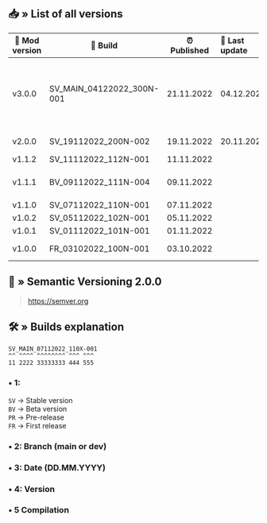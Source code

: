 ## 📥 » List of all versions
| 🔧 Mod version | 📝 Build                  | ⏰ Published | 🎊 Last update | 📃 Description                                                                                                                                 | 
|----------------|---------------------------|-------------|:---------------|:-----------------------------------------------------------------------------------------------------------------------------------------------|
| v3.0.0         | SV_MAIN_04122022_300N-001 | 21.11.2022  | 04.12.2022     | [Changes](https://github.com/sefinek24/Genshin-Impact-ReShade/compare/v2.0.0...v3.0.0) • Added installer and created new website for this mod. |
| v2.0.0         | SV_19112022_200N-002      | 19.11.2022  | 20.11.2022     | [Changes](https://github.com/sefinek24/Genshin-Impact-ReShade/compare/v1.1.2...v2.0.0) • Big update.                                           |
| v1.1.2         | SV_11112022_112N-001      | 11.11.2022  |                | [Changes](https://github.com/sefinek24/Genshin-Impact-ReShade/compare/v1.1.1...v1.1.2)                                                         |
| v1.1.1         | BV_09112022_111N-004      | 09.11.2022  |                | [Changes](https://github.com/sefinek24/Genshin-Impact-ReShade/compare/v1.1.0...v1.1.1) • Beta release.                                         |
| v1.1.0         | SV_07112022_110N-001      | 07.11.2022  |                | [Changes](https://github.com/sefinek24/Genshin-Impact-ReShade/compare/v1.0.2...v1.1.0)                                                         |
| v1.0.2         | SV_05112022_102N-001      | 05.11.2022  |                | [Changes](https://github.com/sefinek24/Genshin-Impact-ReShade/compare/v1.0.1...v1.0.2)                                                         |
| v1.0.1         | SV_01112022_101N-001      | 01.11.2022  |                |                                                                                                                                                |
| v1.0.0         | FR_03102022_100N-001      | 03.10.2022  |                | First release.                                                                                                                                 |

## 📝 » Semantic Versioning 2.0.0
> https://semver.org

## 🛠️ » Builds explanation
```
SV_MAIN_07112022_110X-001
^^ ^^^^ ^^^^^^^^ ^^^ ^^^  
11 2222 33333333 444 555
```

### • 1:
`SV` -> Stable version  
`BV` -> Beta version  
`PR` -> Pre-release  
`FR` -> First release

### • 2: Branch (main or dev)
### • 3: Date (DD.MM.YYYY)
### • 4: Version
### • 5 Compilation
